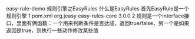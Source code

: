 easy-rule-demo
规则引擎之EasyRules 什么是EasyRules 首先EasyRule是一个规则引擎
1 pom.xml
      <dependency>
          <groupId>org.jeasy</groupId>
          <artifactId>easy-rules-core</artifactId>
          <version>3.0.0</version>
      </dependency>
2 规则是一个interface接口，里面有俩函数：一个用来判断条件是否达成，返回true/false，另一个是如果返回是true，则执行一些动作修改某些值